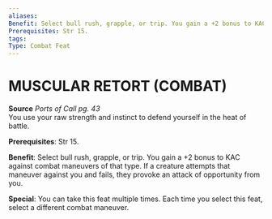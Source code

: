 ```yaml
---
aliases: 
Benefit: Select bull rush, grapple, or trip. You gain a +2 bonus to KAC against combat maneuvers of that type. If a creature attempts that maneuver against you and fails, they provoke an attack of opportunity from you.  
Prerequisites: Str 15.
tags: 
Type: Combat Feat
---
```


# MUSCULAR RETORT (COMBAT)

**Source** _Ports of Call pg. 43_  
You use your raw strength and instinct to defend yourself in the heat of battle.  
  
**Prerequisites**: Str 15.  
  
**Benefit**: Select bull rush, grapple, or trip. You gain a +2 bonus to KAC against combat maneuvers of that type. If a creature attempts that maneuver against you and fails, they provoke an attack of opportunity from you.  
  
**Special**: You can take this feat multiple times. Each time you select this feat, select a different combat maneuver.